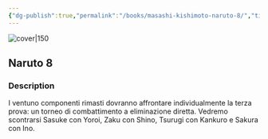 ```yaml
---
{"dg-publish":true,"permalink":"/books/masashi-kishimoto-naruto-8/","title":"\"Naruto 8\"","tags":["manga","Fantasy"]}
---
```




![cover|150](http://books.google.com/books/content?id=u_60EAAAQBAJ&printsec=frontcover&img=1&zoom=1&edge=curl&source=gbs_api)

## Naruto 8

### Description

I ventuno componenti rimasti dovranno affrontare individualmente la terza prova: un torneo di combattimento a eliminazione diretta. Vedremo scontrarsi Sasuke con Yoroi, Zaku con Shino, Tsurugi con Kankuro e Sakura con Ino.
```